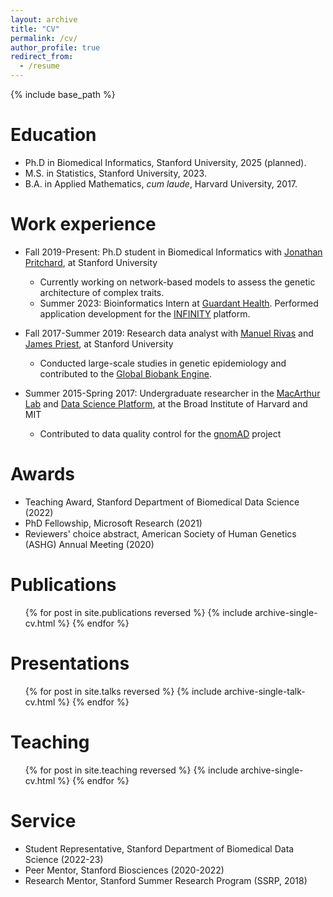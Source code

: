 ```yaml
---
layout: archive
title: "CV"
permalink: /cv/
author_profile: true
redirect_from:
  - /resume
---
```


{% include base_path %}

Education
======
* Ph.D in Biomedical Informatics, Stanford University, 2025 (planned).
* M.S. in Statistics, Stanford University, 2023.
* B.A. in Applied Mathematics, *cum laude*, Harvard University, 2017.

Work experience
======
* Fall 2019-Present: Ph.D student in Biomedical Informatics with [Jonathan Pritchard](https://web.stanford.edu/group/pritchardlab/home.html), at Stanford University 
  * Currently working on network-based models to assess the genetic architecture of complex traits.
  * Summer 2023: Bioinformatics Intern at [Guardant Health](https://guardanthealth.com). Performed application development for the [INFINITY](https://guardanthealth.com/guardantinfinity/) platform.

* Fall 2017-Summer 2019: Research data analyst with [Manuel Rivas](https://med.stanford.edu/rivaslab.html) and [James Priest](https://priestlab.stanford.edu/), at Stanford University 
  * Conducted large-scale studies in genetic epidemiology and contributed to the [Global Biobank Engine](https://biobankengine.stanford.edu/).

* Summer 2015-Spring 2017: Undergraduate researcher in the [MacArthur Lab](https://macarthurlab.org/) and [Data Science Platform](https://www.broadinstitute.org/data-sciences-platform), at the Broad Institute of Harvard and MIT 
  * Contributed to data quality control for the [gnomAD](https://gnomad.broadinstitute.org/) project
 
Awards
======
* Teaching Award, Stanford Department of Biomedical Data Science (2022)
* PhD Fellowship, Microsoft Research (2021)
* Reviewers' choice abstract, American Society of Human Genetics (ASHG) Annual Meeting (2020)

Publications
======
  <ul>{% for post in site.publications reversed %}
    {% include archive-single-cv.html %}
  {% endfor %}</ul>
  
Presentations
======
  <ul>{% for post in site.talks reversed %}
    {% include archive-single-talk-cv.html %}
  {% endfor %}</ul>

Teaching
======
  <ul>{% for post in site.teaching reversed %}
    {% include archive-single-cv.html %}
  {% endfor %}</ul>
  
Service
======
* Student Representative, Stanford Department of Biomedical Data Science (2022-23)
* Peer Mentor, Stanford Biosciences (2020-2022)
* Research Mentor, Stanford Summer Research Program (SSRP, 2018)
